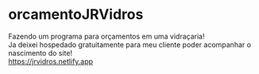 # orcamentoJRVidros
Fazendo um programa para orçamentos em uma vidraçaria! <br>
Ja deixei hospedado gratuitamente para meu cliente poder acompanhar o nascimento do site! <br>
https://jrvidros.netlify.app
